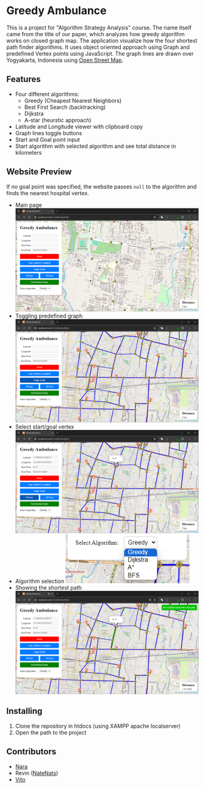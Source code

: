 # Greedy Ambulance

This is a project for "Algorithm Strategy Analysis" course.
The name itself came from the title of our paper, which analyzes how greedy algorithm works on closed graph map.
The application visualize how the four shortest path finder algorithms. 
It uses object oriented approach using Graph and predefined Vertex points using JavaScript.
The graph lines are drawn over Yogyakarta, Indonesia using [Open Street Map](https://www.openstreetmap.org/).

## Features

- Four different algorithms:
  - Greedy (Cheapest Nearest Neighbors)
  - Best First Search (backtracking)
  - Dijkstra
  - A-star (heurstic approach)
- Latitude and Longitude viewer with clipboard copy
- Graph lines toggle buttons
- Start and Goal point input
- Start algorithm with selected algorithm and see total distance in kilometers

## Website Preview

If no goal point was specified, the website passes `null` to the algorithm and finds the nearest hospital vertex.

- Main page
  ![image](assets\main-page.png)
- Toggling predefined graph
  ![image](assets\toggling-predefined-graph.png)
- Select start/goal vertex
  ![image](assets\selecting-start-goal.png)
- Algorithm selection
  ![image](assets\algorithm-selection.png)
- Showing the shortest path
  ![image](assets\shortest-path.png)

## Installing

1. Clone the repository in htdocs (using XAMPP apache localserver)
2. Open the path to the project 

## Contributors

- [Nara](https://github.com/vianneynara)
- Revin ([NateNats](https://github.com/NateNats))
- [Vito](https://github.com/vincensiusadyatma)